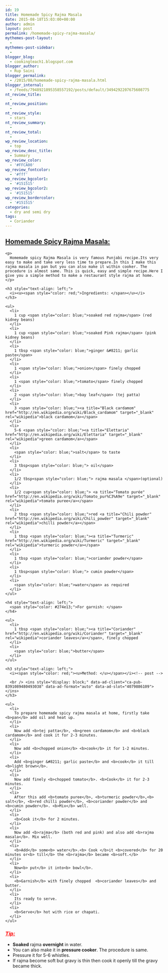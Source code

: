 ```yaml
---
id: 19
title: Homemade Spicy Rajma Masala
date: 2015-08-18T15:03:00+00:00
author: admin
layout: post
permalink: /homemade-spicy-rajma-masala/
mythemes-post-layout:
  - 
mythemes-post-sidebar:
  - 
blogger_blog:
  - cookingteach1.blogspot.com
blogger_author:
  - Rup Saini
blogger_permalink:
  - /2015/08/homemade-spicy-rajma-masala.html
blogger_internal:
  - /feeds/7948921895358557192/posts/default/3494292207675608775
nt_review_title:
  - 
nt_review_position:
  - 
nt_review_style:
  - stars
nt_review_summary:
  - 
nt_review_total:
  - 
wp_review_location:
  - top
wp_review_desc_title:
  - Summary
wp_review_color:
  - '#FFCA00'
wp_review_fontcolor:
  - '#fff'
wp_review_bgcolor1:
  - '#151515'
wp_review_bgcolor2:
  - '#151515'
wp_review_bordercolor:
  - '#151515'
categories:
  - dry and semi dry
tags:
  - Coriander
---
```

<p dir="ltr" style="text-align: left;">
  <p style="clear: both; text-align: center;">
  </p>
  
  <p style="clear: both; text-align: center;">
  </p>
  
  <p dir="ltr" style="text-align: left;">
    <h2>
      <span style="text-decoration: underline;">Homemade Spicy <a title="Rajma" href="http://en.wikipedia.org/wiki/Rajma" target="_blank" rel="wikipedia">Rajma</a> Masala:</span>
    </h2>
    
    <p>
      Homemade spicy Rajma Masala is very famous Punjabi recipe.Its very easy to make and take very less time to prepare.In this I make this rajma masala in pan but you can also make it within cooker. The procedure is almost same. This is quick, easy and simple recipe.Here I give you a simple method to make a restaurant style rajma at home.
    </p>
    
    <h3 style="text-align: left;">
      <i><u><span style="color: red;">Ingredients: </span></u></i>
    </h3>
    
    <ul>
      <li>
        1 cup <span style="color: blue;">soaked red rajma</span> (red kidney beans)
      </li>
      <li>
        1 cup <span style="color: blue;">soaked Pink rajma</span> (pink kidney beans)
      </li>
      <li>
        1 tbsp <span style="color: blue;">ginger &#8211; garlic paste</span>
      </li>
      <li>
        1 <span style="color: blue;">onion</span> finely chopped
      </li>
      <li>
        1 <span style="color: blue;">tomato</span> finely chopped
      </li>
      <li>
        2 <span style="color: blue;">bay leaf</span> (tej patta)
      </li>
      <li>
        3 <span style="color: blue;"><a title="Black cardamom" href="http://en.wikipedia.org/wiki/Black_cardamom" target="_blank" rel="wikipedia">black cardamom</a></span>
      </li>
      <li>
        5-6 <span style="color: blue;"><a title="Elettaria" href="http://en.wikipedia.org/wiki/Elettaria" target="_blank" rel="wikipedia">green cardamom</a></span>
      </li>
      <li>
        <span style="color: blue;">salt</span> to taste
      </li>
      <li>
        3 tbsp<span style="color: blue;"> oil</span>
      </li>
      <li>
        1/2 tbsp<span style="color: blue;"> rajma masala </span>(optional)
      </li>
      <li>
        1/2 cup<span style="color: blue;"> <a title="Tomato purée" href="http://en.wikipedia.org/wiki/Tomato_pur%C3%A9e" target="_blank" rel="wikipedia">tomato puree</a></span>
      </li>
      <li>
        2 tbsp <span style="color: blue;">red <a title="Chili powder" href="http://en.wikipedia.org/wiki/Chili_powder" target="_blank" rel="wikipedia">chilli powder</a></span>
      </li>
      <li>
        1 tbsp <span style="color: blue;"><a title="Turmeric" href="http://en.wikipedia.org/wiki/Turmeric" target="_blank" rel="wikipedia">turmeric powder</a></span>
      </li>
      <li>
        1 tbsp <span style="color: blue;">coriander powder</span>
      </li>
      <li>
        1 tbsp<span style="color: blue;"> cumin powder</span>
      </li>
      <li>
        <span style="color: blue;">water</span> as required
      </li>
    </ul>
    
    <h4 style="text-align: left;">
      <span style="color: #274e13;">For garnish: </span>
    </h4>
    
    <ul>
      <li>
        1 tbsp <span style="color: blue;"><a title="Coriander" href="http://en.wikipedia.org/wiki/Coriander" target="_blank" rel="wikipedia">coriander leaves</a></span>, finely chopped
      </li>
      <li>
        <span style="color: blue;">butter</span>
      </li>
    </ul>
    
    <h3 style="text-align: left;">
      <i><span style="color: red;"><u>Method: </u></span></i><!-- post -->
      
      <br /> <ins style="display: block;" data-ad-client="ca-pub-8391089480493038" data-ad-format="auto" data-ad-slot="4079886109"></ins>
    </h3>
    
    <ul>
      <li>
        To prepare homemade spicy rajma masala at home, firstly take <b>pan</b> add oil and heat up.
      </li>
      <li>
        Now add <b>tej patta</b>, <b>green cardamom</b> and <b>black cardamom</b> and cook it for 2-3 minutes.
      </li>
      <li>
        Now add <b>chopped onion</b> <b>cook</b> it for 1-2 minutes.
      </li>
      <li>
        Add <b>ginger &#8211; garlic paste</b> and <b>cook</b> it till <b>light brown</b>.
      </li>
      <li>
        Now add finely <b>chopped tomato</b>. <b>Cook</b> it for 2-3 minutes.
      </li>
      <li>
        After this add <b>tomato puree</b>, <b>turmeric powder</b>,<b> salt</b>, <b>red chilli powder</b>, <b>coriander powder</b> and <b>cumin powder</b>. <b>Mix</b> well.
      </li>
      <li>
        <b>Cook it</b> for 2 minutes.
      </li>
      <li>
        Now add <b>rajma</b> (both red and pink) and also add <b>rajma masala</b>. Mix well.
      </li>
      <li>
        <b>Add</b> some<b> water</b>.<b> Cook </b>it <b>covered</b> for 20 minutes or<b> till</b> the <b>rajma</b> became <b>soft.</b>
      </li>
      <li>
        Now<b> put</b> it into<b> bowl</b>.
      </li>
      <li>
        <b>Garnish</b> with finely chopped  <b>coriander leaves</b> and butter.
      </li>
      <li>
        Its ready to serve.
      </li>
      <li>
        <b>Serve</b> hot with rice or chapati.
      </li>
    </ul>
  </p>
  
  <h3 style="text-align: left;">
    <span style="color: red;"><i><u>Tip: </u></i></span>
  </h3>
  
  <ul>
    <li>
      <b>Soaked</b> rajma <b>overnight</b> in water.
    </li>
    <li>
      You can also make it in <b>pressure cooker</b>. The procedure is same.
    </li>
    <li>
      Pressure it for 5-6 whistles.
    </li>
    <li>
      If rajma become soft but gravy is thin then cook it openly till the gravy became thick.
    </li>
  </ul>
</p>